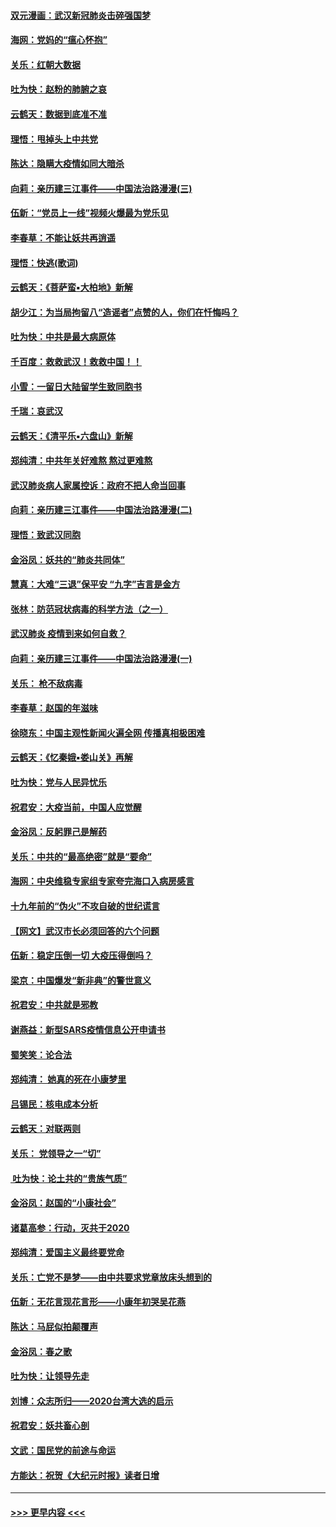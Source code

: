 #### [双元漫画：武汉新冠肺炎击碎强国梦](../pages/nsc993/n11843320.md?t=02050344) 
#### [海网：党妈的“瘟心怀抱”](../pages/nsc993/n11840740.md?t=02050344) 
#### [关乐：红朝大数据](../pages/nsc993/n11840675.md?t=02050344) 
#### [吐为快：赵粉的肺腑之哀](../pages/nsc993/n11840618.md?t=02050344) 
#### [云鹤天：数据到底准不准](../pages/nsc993/n11840325.md?t=02050344) 
#### [理悟：甩掉头上中共党](../pages/nsc993/n11838826.md?t=02050344) 
#### [陈达：隐瞒大疫情如同大暗杀](../pages/nsc993/n11838771.md?t=02050344) 
#### [向莉：亲历建三江事件——中国法治路漫漫(三)](../pages/nsc993/n11831825.md?t=02050344) 
#### [伍新：“党员上一线”视频火爆最为党乐见](../pages/nsc993/n11838200.md?t=02050344) 
#### [李春草：不能让妖共再逍遥](../pages/nsc993/n11838102.md?t=02050344) 
#### [理悟：快逃(歌词)](../pages/nsc993/n11838083.md?t=02050344) 
#### [云鹤天：《菩萨蛮▪大柏地》新解](../pages/nsc993/n11838059.md?t=02050344) 
#### [胡少江：为当局拘留八“造谣者”点赞的人，你们在忏悔吗？](../pages/nsc993/n11836801.md?t=02050344) 
#### [吐为快：中共是最大病原体](../pages/nsc993/n11836748.md?t=02050344) 
#### [千百度：救救武汉！救救中国！！](../pages/nsc993/n11836145.md?t=02050344) 
#### [小雪：一留日大陆留学生致同胞书](../pages/nsc993/n11834624.md?t=02050344) 
#### [千瑞：哀武汉](../pages/nsc993/n11833647.md?t=02050344) 
#### [云鹤天：《清平乐▪六盘山》新解](../pages/nsc993/n11833611.md?t=02050344) 
#### [郑纯清：中共年关好难熬 熬过更难熬](../pages/nsc993/n11833489.md?t=02050344) 
#### [武汉肺炎病人家属控诉：政府不把人命当回事](../pages/nsc993/n11833205.md?t=02050344) 
#### [向莉：亲历建三江事件——中国法治路漫漫(二)](../pages/nsc993/n11829102.md?t=02050344) 
#### [理悟：致武汉同胞](../pages/nsc993/n11831522.md?t=02050344) 
#### [金浴凤：妖共的“肺炎共同体”](../pages/nsc993/n11829448.md?t=02050344) 
#### [慧真：大难“三退”保平安 “九字”吉言是金方](../pages/nsc993/n11829501.md?t=02050344) 
#### [张林：防范冠状病毒的科学方法（之一）](../pages/nsc993/n11828618.md?t=02050344) 
#### [武汉肺炎 疫情到来如何自救？](../pages/nsc993/n11827632.md?t=02050344) 
#### [向莉：亲历建三江事件——中国法治路漫漫(一)](../pages/nsc993/n11827190.md?t=02050344) 
#### [关乐： 枪不敌病毒](../pages/nsc993/n11826746.md?t=02050344) 
#### [李春草：赵国的年滋味](../pages/nsc993/n11826321.md?t=02050344) 
#### [徐晓东：中国主观性新闻火遍全网 传播真相极困难](../pages/nsc993/n11826508.md?t=02050344) 
#### [云鹤天：《忆秦娥▪娄山关》再解](../pages/nsc993/n11824682.md?t=02050344) 
#### [吐为快：党与人民异忧乐](../pages/nsc993/n11824660.md?t=02050344) 
#### [祝君安：大疫当前，中国人应觉醒](../pages/nsc993/n11821946.md?t=02050344) 
#### [金浴凤：反躬罪己是解药](../pages/nsc993/n11820280.md?t=02050344) 
#### [关乐：中共的“最高绝密”就是“要命”](../pages/nsc993/n11816946.md?t=02050344) 
#### [海网：中央维稳专家组专家夸完海口入病房感言](../pages/nsc993/n11815138.md?t=02050344) 
#### [十九年前的“伪火”不攻自破的世纪谎言](../pages/nsc993/n11813238.md?t=02050344) 
#### [【网文】武汉市长必须回答的六个问题](../pages/nsc993/n11813848.md?t=02050344) 
#### [伍新：稳定压倒一切 大疫压得倒吗？](../pages/nsc993/n11812634.md?t=02050344) 
#### [梁京：中国爆发“新非典”的警世意义](../pages/nsc993/n11812554.md?t=02050344) 
#### [祝君安：中共就是邪教](../pages/nsc993/n11812431.md?t=02050344) 
#### [谢燕益：新型SARS疫情信息公开申请书](../pages/nsc993/n11808840.md?t=02050344) 
#### [蜀笑笑：论合法](../pages/nsc993/n11808064.md?t=02050344) 
#### [郑纯清： 她真的死在小康梦里](../pages/nsc993/n11806623.md?t=02050344) 
#### [吕锡民：核电成本分析](../pages/nsc993/n11806284.md?t=02050344) 
#### [云鹤天：对联两则](../pages/nsc993/n11805957.md?t=02050344) 
#### [关乐： 党领导之一“切”](../pages/nsc993/n11804505.md?t=02050344) 
#### [ 吐为快：论土共的“贵族气质”](../pages/nsc993/n11804490.md?t=02050344) 
#### [金浴凤：赵国的“小康社会”](../pages/nsc993/n11804452.md?t=02050344) 
#### [诸葛高参：行动，灭共于2020](../pages/nsc993/n11804120.md?t=02050344) 
#### [郑纯清：爱国主义最终要党命](../pages/nsc993/n11802197.md?t=02050344) 
#### [关乐：亡党不是梦——由中共要求党章放床头想到的](../pages/nsc993/n11802156.md?t=02050344) 
#### [伍新：无花言现花言形——小康年初哭吴花燕](../pages/nsc993/n11800044.md?t=02050344) 
#### [陈达：马屁似拍颠覆声](../pages/nsc993/n11800010.md?t=02050344) 
#### [金浴凤：春之歌](../pages/nsc993/n11797687.md?t=02050344) 
#### [吐为快：让领导先走](../pages/nsc993/n11797512.md?t=02050344) 
#### [刘博：众志所归——2020台湾大选的启示](../pages/nsc993/n11796878.md?t=02050344) 
#### [祝君安：妖共畜心剖](../pages/nsc993/n11794273.md?t=02050344) 
#### [文武：国民党的前途与命运](../pages/nsc993/n11794198.md?t=02050344) 
#### [方能达：祝贺《大纪元时报》读者日增](../pages/nsc993/n11793807.md?t=02050344) 

----
#### [ >>> 更早内容 <<< ](../indexes/nsc993-earlier.md)
